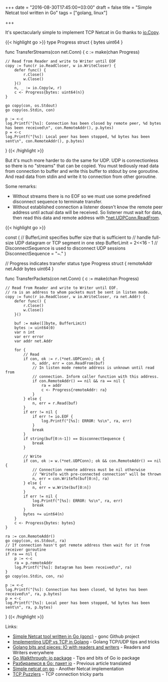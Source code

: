 +++
date = "2016-08-30T17:45:00+03:00"
draft = false
title = "Simple Netcat tool written in Go"
tags = ["golang, linux"]

+++

It's spectacularly simple to implement TCP Netcat in Go thanks to [io.Copy](https://golang.org/pkg/io/#Copy).

{{< highlight go >}}
type Progress struct {
	bytes uint64
}

func TransferStreams(con net.Conn) {
	c := make(chan Progress)

	// Read from Reader and write to Writer until EOF
	copy := func(r io.ReadCloser, w io.WriteCloser) {
		defer func() {
			r.Close()
			w.Close()
		}()
		n, _ := io.Copy(w, r)
		c <- Progress{bytes: uint64(n)}
	}

	go copy(con, os.Stdout)
	go copy(os.Stdin, con)

	p := <-c
	log.Printf("[%s]: Connection has been closed by remote peer, %d bytes has been received\n", con.RemoteAddr(), p.bytes)
	p = <-c
	log.Printf("[%s]: Local peer has been stopped, %d bytes has been sent\n", con.RemoteAddr(), p.bytes)
}
{{< /highlight >}}

But it's much more harder to do the same for UDP. UDP is connectionless so there is no "streams" that can be copied. You must tediously read data from connection to buffer and write this buffer to stdout by one goroutine. And read data from stdin and write it to connection from other goroutine.

Some remarks:

* Without streams there is no EOF so we must use some predefined disconnect sequence to terminate transfer.
* Without established connection a listener doesn't know the remote peer address until actual data will be received. So listener must wait for data, then read this data and remote address with [*net.UDPConn.ReadFrom](https://golang.org/pkg/net/#UDPConn.ReadFrom).

{{< highlight go >}}

const (
	// BufferLimit specifies buffer size that is sufficient to
	// handle full-size UDP datagram or TCP segment in one step
	BufferLimit = 2<<16 - 1
	// DisconnectSequence is used to disconnect UDP sessions
	DisconnectSequence = "~."
)

// Progress indicates transfer status
type Progress struct {
	remoteAddr net.Addr
	bytes      uint64
}

func TransferPackets(con net.Conn) {
	c := make(chan Progress)

	// Read from Reader and write to Writer until EOF.
	// ra is an address to whom packets must be sent in listen mode.
	copy := func(r io.ReadCloser, w io.WriteCloser, ra net.Addr) {
		defer func() {
			r.Close()
			w.Close()
		}()

		buf := make([]byte, BufferLimit)
		bytes := uint64(0)
		var n int
		var err error
		var addr net.Addr

		for {
			// Read
			if con, ok := r.(*net.UDPConn); ok {
				n, addr, err = con.ReadFrom(buf)
				// In listen mode remote address is unknown until read from
				// connection. Inform caller function with this address.
				if con.RemoteAddr() == nil && ra == nil {
					ra = addr
					c <- Progress{remoteAddr: ra}
				}
			} else {
				n, err = r.Read(buf)
			}
			if err != nil {
				if err != io.EOF {
					log.Printf("[%s]: ERROR: %s\n", ra, err)
				}
				break
			}
			if string(buf[0:n-1]) == DisconnectSequence {
				break
			}

			// Write
			if con, ok := w.(*net.UDPConn); ok && con.RemoteAddr() == nil {
				// Connection remote address must be nil otherwise
				// "WriteTo with pre-connected connection" will be thrown
				n, err = con.WriteTo(buf[0:n], ra)
			} else {
				n, err = w.Write(buf[0:n])
			}
			if err != nil {
				log.Printf("[%s]: ERROR: %s\n", ra, err)
				break
			}
			bytes += uint64(n)
		}
		c <- Progress{bytes: bytes}
	}

	ra := con.RemoteAddr()
	go copy(con, os.Stdout, ra)
	// If connection hasn't got remote address then wait for it from receiver goroutine
	if ra == nil {
		p := <-c
		ra = p.remoteAddr
		log.Printf("[%s]: Datagram has been received\n", ra)
	}
	go copy(os.Stdin, con, ra)

	p := <-c
	log.Printf("[%s]: Connection has been closed, %d bytes has been received\n", ra, p.bytes)
	p = <-c
	log.Printf("[%s]: Local peer has been stopped, %d bytes has been sent\n", ra, p.bytes)
}
{{< /highlight >}}

Links:

* [Simple Netcat tool written in Go (gonc)](https://github.com/dddpaul/gonc) - gonc Github project
* [Implementing UDP vs TCP in Golang](http://www.minaandrawos.com/2016/05/14/udp-vs-tcp-in-golang/) - Golang TCP/UDP tips and tricks
* [Golang bits and pieces: IO with readers and writers](https://betabug.nl/golang-bits-and-pieces-io-with-readers-and-writers/) - Readers and Writers everywhere
* [Go Walkthrough: io package](https://medium.com/@benbjohnson/go-walkthrough-io-package-8ac5e95a9fbd) - Tips and bits of Go io package
* [Разбираемся в Go: пакет io](https://habrahabr.ru/post/306914/) - Previous article translated 
* [Simple netcat on go](https://github.com/yanzay/netcat) - Another Netcat implementation
* [TCP Puzzlers](https://www.joyent.com/blog/tcp-puzzlers) - TCP connection tricky parts
